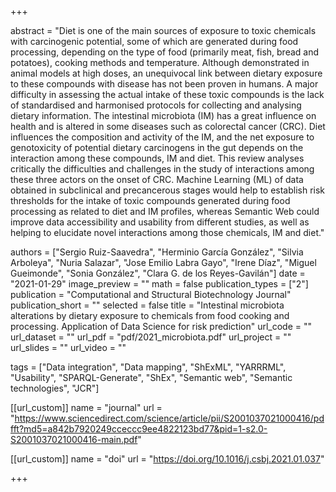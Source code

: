 +++

abstract = "Diet is one of the main sources of exposure to toxic chemicals with carcinogenic potential, some of which are generated during food processing, depending on the type of food (primarily meat, fish, bread and potatoes), cooking methods and temperature. Although demonstrated in animal models at high doses, an unequivocal link between dietary exposure to these compounds with disease has not been proven in humans. A major difficulty in assessing the actual intake of these toxic compounds is the lack of standardised and harmonised protocols for collecting and analysing dietary information. The intestinal microbiota (IM) has a great influence on health and is altered in some diseases such as colorectal cancer (CRC). Diet influences the composition and activity of the IM, and the net exposure to genotoxicity of potential dietary carcinogens in the gut depends on the interaction among these compounds, IM and diet. This review analyses critically the difficulties and challenges in the study of interactions among these three actors on the onset of CRC. Machine Learning (ML) of data obtained in subclinical and precancerous stages would help to establish risk thresholds for the intake of toxic compounds generated during food processing as related to diet and IM profiles, whereas Semantic Web could improve data accessibility and usability from different studies, as well as helping to elucidate novel interactions among those chemicals, IM and diet."

authors = ["Sergio Ruiz-Saavedra", "Herminio García González", "Silvia Arboleya", "Nuria Salazar", "Jose Emilio Labra Gayo", "Irene Díaz", "Miguel Gueimonde", "Sonia González", "Clara G. de los Reyes-Gavilán"]
date = "2021-01-29"
image_preview = ""
math = false
publication_types = ["2"]
publication = "Computational and Structural Biotechnology Journal"
publication_short = ""
selected = false
title = "Intestinal microbiota alterations by dietary exposure to chemicals from food cooking and processing. Application of Data Science for risk prediction"
url_code = ""
url_dataset = ""
url_pdf = "pdf/2021_microbiota.pdf"
url_project = ""
url_slides = ""
url_video = ""

tags = ["Data integration", "Data mapping", "ShExML", "YARRRML", "Usability", "SPARQL-Generate", "ShEx", "Semantic web", "Semantic technologies", "JCR"]

[[url_custom]]
name = "journal"
url = "https://www.sciencedirect.com/science/article/pii/S2001037021000416/pdfft?md5=a842b7920249cceccc9ee4822123bd77&pid=1-s2.0-S2001037021000416-main.pdf"

[[url_custom]]
name = "doi"
url = "https://doi.org/10.1016/j.csbj.2021.01.037"

+++